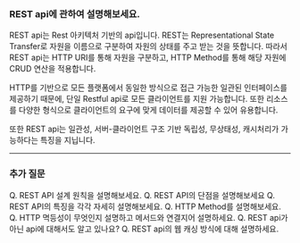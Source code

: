 ### REST api에 관하여 설명해보세요.

REST api는 Rest 아키텍처 기반의 api입니다.
REST는 Representational State Transfer로 자원을 이름으로 구분하여 자원의 상태를 주고 받는 것을 뜻합니다. 따라서 REST api는 HTTP URI를 통해 자원을 구분하고, HTTP Method를 통해 해당 자원에 CRUD 연산을 적용합니다.

HTTP를 기반으로 모든 플랫폼에서 동일한 방식으로 접근 가능한 일관된 인터페이스를 제공하기 때문에, 단일 Restful api로 모든 클라이언트를 지원 가능합니다. 또한 리소스를 다양한 형식으로 클라이언트의 요구에 맞게 데이터를 제공할 수 있어 유용합니다.

또한 REST api는 일관성, 서버-클라이언트 구조 기반 독립성, 무상태성, 캐시처리가 가능하다는 특징을 지닙니다.

--------------------------

### 추가 질문

Q. REST API 설계 원칙을 설명해보세요.
Q. REST API의 단점을 설명해보세요
Q. REST API의 특징을 각각 자세히 설명해보세요.
Q. HTTP Method를 설명해보세요.
Q. HTTP 멱등성이 무엇인지 설명하고 메서드와 연결지어 설명하세요.
Q. REST api가 아닌 api에 대해서도 알고 있나요?
Q. REST api의 웹 캐싱 방식에 대해 설명하세요.